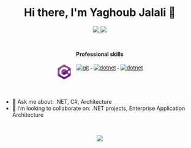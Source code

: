 <h1 align="center">Hi there, I'm Yaghoub Jalali 👋</h1>

<p align="center"> 
 <a href="https://github.com/YaghoubJalali" alt="Yaghoub Jalali's github stats">
   <img src="https://img.shields.io/badge/-@YaghoubJalali-%23181717?style=flat-square&logo=github" />
 </a>
 <a href="https://www.linkedin.com/in/yaghoub-jalali-6a4005134/" alt="yaghoub jalali's github stats">
   <img src="https://img.shields.io/badge/-YaghoubJalali-blue?style=flat-square&logo=Linkedin&logoColor=white&link=https://www.linkedin.com/in/yaghoub-jalali-6a4005134" />
 </a>
</p>
<br/>
<p align="center"> 
 <strong>
  Professional skills
  </strong>
</p>

<p align="center">
  <a>
    <img src="https://raw.githubusercontent.com/devicons/devicon/master/icons/csharp/csharp-original.svg" alt="git" style="vertical-align:top; margin:4px; width="40" height="40"">
  </a>
  
  <a href="https://git-scm.com/">
    <img src="https://www.vectorlogo.zone/logos/git-scm/git-scm-ar21.svg" alt="git" style="vertical-align:top; margin:4px;">
  </a>
  
  <a href="https://dotnet.microsoft.com/">
    <img src="https://upload.wikimedia.org/wikipedia/commons/e/ee/.NET_Core_Logo.svg" height="60px" alt="dotnet" style="vertical-align:top; margin:4px;">
  </a>
  <a href="https://dotnet.microsoft.com/">
    <img src="https://www.vectorlogo.zone/logos/dotnet/dotnet-ar21.svg" alt="dotnet" style="vertical-align:top; margin:4px;">
  </a>
  <br/>
</p>
<br/>


- 💬 Ask me about: .NET, C#, Architecture
- 👯 I’m looking to collaborate on: .NET projects, Enterprise Application Architecture

<br/>

<p align="center">
 <a href="#" alt="Yaghoub Jalali's github stats">
  <img src="https://github-readme-stats.vercel.app/api?username=yaghoubjalali&show_icons=true" />
 </a>
</p>



